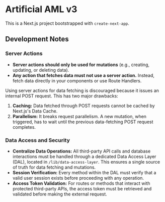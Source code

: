 # Artificial AML v3

This is a Next.js project bootstrapped with `create-next-app`.

## Development Notes

### Server Actions

- **Server actions should only be used for mutations** (e.g., creating, updating, or deleting data).
- **Any action that fetches data must not use a server action.** Instead, fetch data directly in your components or use Route Handlers.

Using server actions for data fetching is discouraged because it issues an internal POST request. This has two major drawbacks:
1.  **Caching:** Data fetched through POST requests cannot be cached by Next.js's Data Cache.
2.  **Parallelism:** It breaks request parallelism. A new mutation, when triggered, has to wait until the previous data-fetching POST request completes.

### Data Access and Security

- **Centralize Data Operations:** All third-party API calls and database interactions must be handled through a dedicated Data Access Layer (DAL), located in `/lib/data-access-layer`. This ensures a single source of truth for data fetching and mutations.
- **Session Verification:** Every method within the DAL must verify that a valid user session exists before proceeding with any operation.
- **Access Token Validation:** For routes or methods that interact with protected third-party APIs, the access token must be retrieved and validated before making the external request.
